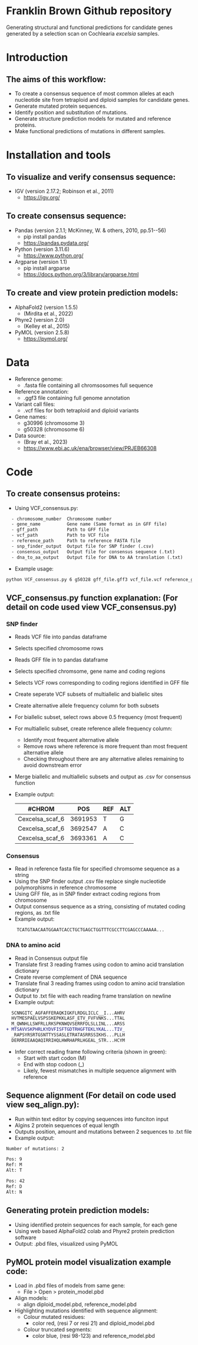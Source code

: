 # Franklin Brown Github repository
Generating structural and functional predictions for candidate genes generated by a selection scan on Cochlearia *excelsia* samples.

# Introduction
## The aims of this workflow:
- To create a consensus sequence of most common alleles at each nucleotide site from tetraploid and diploid samples for candidate genes.
- Generate mutated protein sequences.
- Identify position and substitution of mutations.
- Generate structure prediction models for mutated and reference proteins.
- Make functional predictions of mutations in different samples.

# Installation and tools

## To visualize and verify consensus sequence:
- IGV (version 2.17.2; Robinson et al., 2011)
  - https://igv.org/
 
## To create consensus sequence:
- Pandas (version 2.1.1; McKinney, W. & others, 2010, pp.51--56)
  - pip install pandas
  - https://pandas.pydata.org/
- Python (version 3.11.6)
  - https://www.python.org/
- Argparse (version 1.1)
  - pip install argparse
  - https://docs.python.org/3/library/argparse.html
 
## To create and view protein prediction models:
- AlphaFold2 (version 1.5.5)
  - (Mirdita et al., 2022)
- Phyre2 (version 2.0)
  - (Kelley et al., 2015)
- PyMOL (version 2.5.8)
  - https://pymol.org/

# Data
- Reference genome:
  - .fasta file containing all chromsosomes full sequence
- Reference annotation:
  - .ggf3 file containing full genome annotation
- Variant call files:
  - .vcf files for both tetraploid and diploid variants
- Gene names:
  - g30996 (chromosome 3)
  - g50328 (chromosome 6)
- Data source:
  - (Bray et al., 2023)
  - https://www.ebi.ac.uk/ena/browser/view/PRJEB66308
 
# Code
## To create consensus proteins:
- Using VCF_consensus.py:
```diff
  - chromosome_number  Chromosome number
  - gene_name          Gene name (Same format as in GFF file)
  - gff_path           Path to GFF file
  - vcf_path           Path to VCF file
  - reference_path     Path to reference FASTA file
  - snp_finder_output  Output file for SNP finder (.csv)
  - consensus_output   Output file for consensus sequence (.txt)
  - dna_to_aa_output   Output file for DNA to AA translation (.txt)
```
- Example usage:
```diff
python VCF_consensus.py 6 g50328 gff_file.gff3 vcf_file.vcf reference_genome.fasta snps_out.csv consensus_out.txt translation_out.txt
 ```
## VCF_consensus.py function explanation: (For detail on code used view VCF_consensus.py)
### SNP finder
  - Reads VCF file into pandas dataframe
  - Selects specified chromosome rows
  - Reads GFF file in to pandas dataframe
  - Selects specified chromsome, gene name and coding regions
  - Selects VCF rows corresponding to coding regions identified in GFF file
  - Create seperate VCF subsets of multiallelic and biallelic sites
  - Create alternative allele frequency column for both subsets
  - For biallelic subset, select rows above 0.5 frequency (most frequent)
  - For multiallelic subset, create reference allele frequency column:
    - Identify most frequent alternative allele
    - Remove rows where reference is more frequent than most frequent alternative allele
    - Checking throughout there are any alternative alleles remaining to avoid downstream error
  - Merge biallelic and multiallelic subsets and output as .csv for consensus function

  - Example output:

    | #CHROM | POS | REF | ALT |
    |--------|-----|-----|-----|
    | Cexcelsa_scaf_6 | 3691953 | T | G |
    | Cexcelsa_scaf_6 | 3692547 | A | C |
    | Cexcelsa_scaf_6 | 3693361 | A | C |
### Consensus
  - Read in reference fasta file for specified chromsome sequence as a string
  - Using the SNP finder output .csv file replace single nucleotide polymorphisms in reference chromosome
  - Using GFF file, as in SNP finder extract coding regions from chromosome
  - Output consensus sequence as a string, consisting of mutated coding regions, as .txt file
  - Example output:
```diff
    TCATGTAACAATGGAATCACCTGCTGAGCTGGTTTCGCCTTCGAGCCCAAAAA...
```
### DNA to amino acid
  - Read in Consensus output file
  - Translate first 3 reading frames using codon to amino acid translation dictionary
  - Create reverse complement of DNA sequence
  - Translate final 3 reading frames using codon to amino acid translation dictionary
  - Output to .txt file with each reading frame translation on newline
  - Example output:
```diff
  SCNNGITC_AGFAFFERAQKIGKFLRDGLICLC__I...AHRV
  HVTMESPAELVSPSSKEPKKLASF_ETV_FVFVNKS...TTAL
  M_QWNHLLSWFRLLRKSPKNWQVSERRFDLSLLINL...ARSS
+ MTSAVVSKPHRLKYDVFISFTGDTRHGFTEKLYKAL...TIV_
  _RAPSYRSRTGSNTTYSSASLETRATASRRSSIKHS...PLLH
  DERRRIEAAQAQIRRIHQLHWRHAPRLHGEAL_STR...HCYM
```
  - Infer correct reading frame following criteria (shown in green):
    - Start with start codon (M)
    - End with stop codoon (_)
    - Likely, fewest mismatches in multiple sequence alignment with reference
   
## Sequence alignment (For detail on code used view seq_align.py):
  - Run within text editor by copying sequences into funciton input
  - Algins 2 protein sequences of equal length
  - Outputs position, amount and mutations between 2 sequences to .txt file
  - Example output:
```diff
Number of mutations: 2

Pos: 9
Ref: M
Alt: T

Pos: 42
Ref: D
Alt: N
```
## Generating protein prediction models:
  - Using identified protein sequences for each sample, for each gene
  - Using web based AlphaFold2 colab and Phyre2 protein prediction software
  - Output: .pbd files, visualized using PyMOL

## PyMOL protein model visualization example code:
  - Load in .pbd files of models from same gene:
    - File > Open > protein_model.pbd
  - Align models:
    - align diploid_model.pbd, reference_model.pbd
  - Highlighting mutations identified with sequence alignment:
    - Colour mutated residues:
      - color red, (resi 7 or resi 21) and diploid_model.pbd
    - Colour truncated segments:
      - color blue, (resi 98-123) and reference_model.pbd







